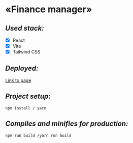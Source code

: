 # «Finance manager»

## _Used stack:_
- [x] React
- [x] Vite
- [x] Tailwind CSS

## _Deployed:_
[Link to page](finance-manager-eta.vercel.app/)

## _Project setup:_
```
npm install / yarn
```

## _Compiles and minifies for production:_
```
npm run build /yarn run build
```
